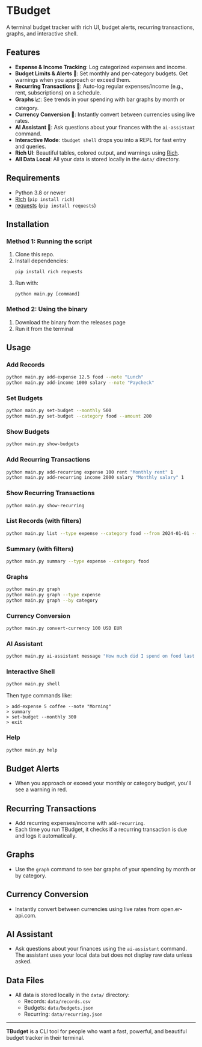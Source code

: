 # TBudget

A terminal budget tracker with rich UI, budget alerts, recurring transactions, graphs, and interactive shell.

## Features

- **Expense & Income Tracking**: Log categorized expenses and income.
- **Budget Limits & Alerts 🚨**: Set monthly and per-category budgets. Get warnings when you approach or exceed them.
- **Recurring Transactions 🔁**: Auto-log regular expenses/income (e.g., rent, subscriptions) on a schedule.
- **Graphs 📈**: See trends in your spending with bar graphs by month or category.
- **Currency Conversion 💱**: Instantly convert between currencies using live rates.
- **AI Assistant 🤖**: Ask questions about your finances with the `ai-assistant` command.
- **Interactive Mode**: `tbudget shell` drops you into a REPL for fast entry and queries.
- **Rich UI**: Beautiful tables, colored output, and warnings using [Rich](https://github.com/Textualize/rich).
- **All Data Local**: All your data is stored locally in the `data/` directory.

## Requirements

- Python 3.8 or newer
- [Rich](https://github.com/Textualize/rich) (`pip install rich`)
- [requests](https://pypi.org/project/requests/) (`pip install requests`)

## Installation

### Method 1: Running the script

1. Clone this repo.
2. Install dependencies:
   ```
   pip install rich requests
   ```
3. Run with:
   ```
   python main.py [command]
   ```

### Method 2: Using the binary

1. Download the binary from the releases page
2. Run it from the terminal

## Usage

### Add Records

```sh
python main.py add-expense 12.5 food --note "Lunch"
python main.py add-income 1000 salary --note "Paycheck"
```

### Set Budgets

```sh
python main.py set-budget --monthly 500
python main.py set-budget --category food --amount 200
```

### Show Budgets

```sh
python main.py show-budgets
```

### Add Recurring Transactions

```sh
python main.py add-recurring expense 100 rent "Monthly rent" 1
python main.py add-recurring income 2000 salary "Monthly salary" 1
```

### Show Recurring Transactions

```sh
python main.py show-recurring
```

### List Records (with filters)

```sh
python main.py list --type expense --category food --from 2024-01-01 --min-amount 10
```

### Summary (with filters)

```sh
python main.py summary --type expense --category food
```

### Graphs

```sh
python main.py graph
python main.py graph --type expense
python main.py graph --by category
```

### Currency Conversion

```sh
python main.py convert-currency 100 USD EUR
```

### AI Assistant

```sh
python main.py ai-assistant message "How much did I spend on food last month?"
```

### Interactive Shell

```sh
python main.py shell
```
Then type commands like:
```
> add-expense 5 coffee --note "Morning"
> summary
> set-budget --monthly 300
> exit
```

### Help

```sh
python main.py help
```

## Budget Alerts

- When you approach or exceed your monthly or category budget, you'll see a warning in red.

## Recurring Transactions

- Add recurring expenses/income with `add-recurring`.
- Each time you run TBudget, it checks if a recurring transaction is due and logs it automatically.

## Graphs

- Use the `graph` command to see bar graphs of your spending by month or by category.

## Currency Conversion

- Instantly convert between currencies using live rates from open.er-api.com.

## AI Assistant

- Ask questions about your finances using the `ai-assistant` command. The assistant uses your local data but does not display raw data unless asked.

## Data Files

- All data is stored locally in the `data/` directory:
  - Records: `data/records.csv`
  - Budgets: `data/budgets.json`
  - Recurring: `data/recurring.json`

---

**TBudget** is a CLI tool for people who want a fast, powerful, and beautiful budget tracker in their terminal.
